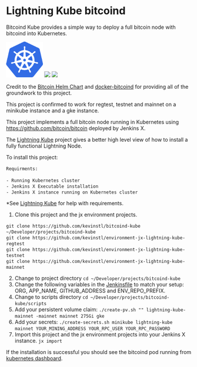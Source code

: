# Lightning Kube bitcoind

Bitcoind Kube provides a simple way to deploy a full bitcoin node with bitcoind into Kubernetes.           

[<img src="https://raw.githubusercontent.com/kubernetes/kubernetes/master/logo/logo.png" width="100px">](https://kubernetes.io/docs/home "Kubernetes")  [<img src="https://avatars2.githubusercontent.com/u/528860?s=200&v=4" width="100px">](https://github.com/bitcoin/bitcoin "bitcoind")  [<img src="https://jenkins.io/images/logos/jenkins-x/jenkins-x-256.png" width="100px">](https://jenkins-x.io "Jenkins X")

Credit to the [Bitcoin Helm Chart](https://github.com/helm/charts/tree/master/stable/bitcoind) and [docker-bitcoind](https://github.com/kylemanna/docker-bitcoind) for providing all of the groundwork to this project.

This project is confirmed to work for regtest, testnet and mainnet on a minikube instance and a gke instance.

This project implements a full bitcoin node running in Kubernetes using https://github.com/bitcoin/bitcoin deployed by Jenkins X. 

The [Lightning Kube](https://github.com/kevinstl/lightning-kube) project gives a better high level view of how to install a fully functional Lightning Node. 


To install this project:
```
Requirments:

- Running Kubernetes cluster
- Jenkins X Executable installation
- Jenkins X instance running on Kubernetes cluster
```
*See [Lightning Kube](https://github.com/kevinstl/lightning-kube) for help with requirements.

1. Clone this project and the jx environment projects. 
```
git clone https://github.com/kevinstl/bitcoind-kube ~/Developer/projects/bitcoind-kube
git clone https://github.com/kevinstl/environment-jx-lightning-kube-regtest
git clone https://github.com/kevinstl/environment-jx-lightning-kube-testnet
git clone https://github.com/kevinstl/environment-jx-lightning-kube-mainnet
```
2. Change to project directory `cd ~/Developer/projects/bitcoind-kube`
3. Change the following variables in the [Jenkinsfile](./Jenkinsfile) to match your setup: ORG, APP_NAME, GITHUB_ADDRESS and ENV_REPO_PREFIX.
4. Change to scripts directory `cd ~/Developer/projects/bitcoind-kube/scripts`
5.  Add your persistent volume claim: `./create-pv.sh "" lightning-kube-mainnet -mainnet mainnet 275Gi gke` 
6.  Add your secrets: `./create-secrets.sh minikube lightning-kube mainnet YOUR_MINING_ADDRESS YOUR_RPC_USER YOUR_RPC_PASSWORD` 
7. Import this project and the jx environment projects into your Jenkins X instance. `jx import`

If the installation is successful you should see the bitcoind pod running from [kubernetes dashboard](http://minikube-easy:30000/#!/pod?namespace=lightning-kube).